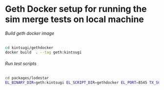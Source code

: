 # Geth Docker setup for running the sim merge tests on local machine

###### Build geth docker image
```bash
cd kintsugi/gethdocker
docker build  . --tag geth:kintsugi
```

###### Run test scripts
```bash
cd packages/lodestar
EL_BINARY_DIR=geth:kintsugi EL_SCRIPT_DIR=gethdocker EL_PORT=8545 TX_SCENARIOS=simple yarn mocha test/sim/merge-interop.test.ts
```
